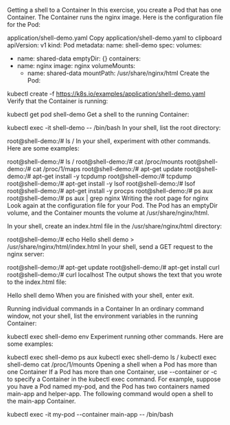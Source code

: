 Getting a shell to a Container
In this exercise, you create a Pod that has one Container. The Container runs the nginx image. Here is the configuration file for the Pod:

application/shell-demo.yaml  Copy application/shell-demo.yaml to clipboard
apiVersion: v1
kind: Pod
metadata:
  name: shell-demo
spec:
  volumes:
  - name: shared-data
    emptyDir: {}
  containers:
  - name: nginx
    image: nginx
    volumeMounts:
    - name: shared-data
      mountPath: /usr/share/nginx/html
Create the Pod:

kubectl create -f https://k8s.io/examples/application/shell-demo.yaml
Verify that the Container is running:

kubectl get pod shell-demo
Get a shell to the running Container:

kubectl exec -it shell-demo -- /bin/bash
In your shell, list the root directory:

root@shell-demo:/# ls /
In your shell, experiment with other commands. Here are some examples:

root@shell-demo:/# ls /
root@shell-demo:/# cat /proc/mounts
root@shell-demo:/# cat /proc/1/maps
root@shell-demo:/# apt-get update
root@shell-demo:/# apt-get install -y tcpdump
root@shell-demo:/# tcpdump
root@shell-demo:/# apt-get install -y lsof
root@shell-demo:/# lsof
root@shell-demo:/# apt-get install -y procps
root@shell-demo:/# ps aux
root@shell-demo:/# ps aux | grep nginx
Writing the root page for nginx
Look again at the configuration file for your Pod. The Pod has an emptyDir volume, and the Container mounts the volume at /usr/share/nginx/html.

In your shell, create an index.html file in the /usr/share/nginx/html directory:

root@shell-demo:/# echo Hello shell demo > /usr/share/nginx/html/index.html
In your shell, send a GET request to the nginx server:

root@shell-demo:/# apt-get update
root@shell-demo:/# apt-get install curl
root@shell-demo:/# curl localhost
The output shows the text that you wrote to the index.html file:

Hello shell demo
When you are finished with your shell, enter exit.

Running individual commands in a Container
In an ordinary command window, not your shell, list the environment variables in the running Container:

kubectl exec shell-demo env
Experiment running other commands. Here are some examples:

kubectl exec shell-demo ps aux
kubectl exec shell-demo ls /
kubectl exec shell-demo cat /proc/1/mounts
Opening a shell when a Pod has more than one Container
If a Pod has more than one Container, use --container or -c to specify a Container in the kubectl exec command. For example, suppose you have a Pod named my-pod, and the Pod has two containers named main-app and helper-app. The following command would open a shell to the main-app Container.

kubectl exec -it my-pod --container main-app -- /bin/bash
